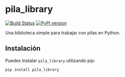 # pila_library

[![Build Status](https://travis-ci.org/tu-usuario/pila_library.svg?branch=master)](https://travis-ci.org/tu-usuario/pila_library)
[![PyPI version](https://badge.fury.io/py/pila-library.svg)](https://badge.fury.io/py/pila-library)

Una biblioteca simple para trabajar con pilas en Python.

## Instalación

Puedes instalar `pila_library` utilizando pip:

```bash
pip install pila_library